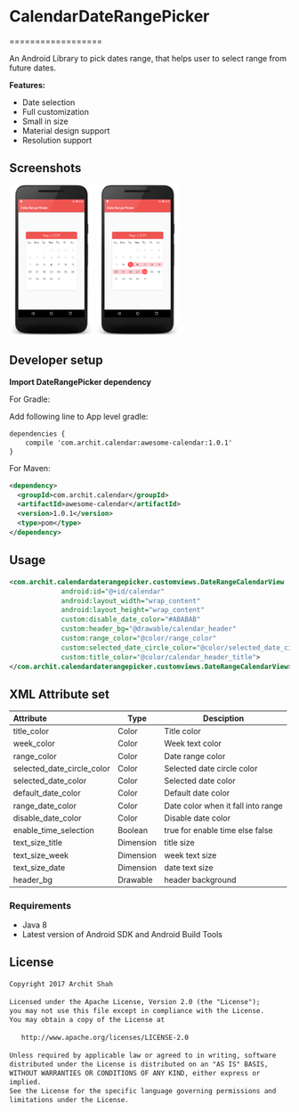 # CalendarDateRangePicker
==================

An Android Library to pick dates range, that helps user to select range from future dates.

**Features:**

- Date selection
- Full customization
- Small in size
- Material design support
- Resolution support

Screenshots
-----------

<img width="30%" src="screenshots/device-2017-08-14-143753.png" />
<img width="30%" src="screenshots/device-2017-08-14-143933.png" />


Developer setup
---------------

**Import DateRangePicker dependency**


For Gradle:

Add following line to App level gradle:
```
dependencies {
    compile 'com.archit.calendar:awesome-calendar:1.0.1'
}
```


For Maven:
```xml
<dependency>
  <groupId>com.archit.calendar</groupId>
  <artifactId>awesome-calendar</artifactId>
  <version>1.0.1</version>
  <type>pom</type>
</dependency>
```

**Usage**
---------------
````xml
<com.archit.calendardaterangepicker.customviews.DateRangeCalendarView
             android:id="@+id/calendar"
             android:layout_width="wrap_content"
             android:layout_height="wrap_content"
             custom:disable_date_color="#ABABAB"
             custom:header_bg="@drawable/calendar_header"
             custom:range_color="@color/range_color"
             custom:selected_date_circle_color="@color/selected_date_circle_color"
             custom:title_color="@color/calendar_header_title">
</com.archit.calendardaterangepicker.customviews.DateRangeCalendarView>
````


**XML Attribute set**
------------------

| Attribute                  | Type      | Desciption                         |
| :------------------------- | --------- | ---------------------------------- |
| title_color                | Color     | Title color                        |
| week_color                 | Color     | Week text color                    |
| range_color                | Color     | Date range color                   |
| selected_date_circle_color | Color     | Selected date circle color         |
| selected_date_color        | Color     | Selected date color                |
| default_date_color         | Color     | Default date color                 |
| range_date_color           | Color     | Date color when it fall into range |
| disable_date_color         | Color     | Disable date color                 |
| enable_time_selection      | Boolean   | true for enable time else false    |
| text_size_title            | Dimension | title size                         |
| text_size_week             | Dimension | week text size                     |
| text_size_date             | Dimension | date text size                     |
| header_bg                  | Drawable  | header background                  |



### Requirements

- Java 8
- Latest version of Android SDK and Android Build Tools


License
-------

    Copyright 2017 Archit Shah

    Licensed under the Apache License, Version 2.0 (the "License");
    you may not use this file except in compliance with the License.
    You may obtain a copy of the License at
    
       http://www.apache.org/licenses/LICENSE-2.0
    
    Unless required by applicable law or agreed to in writing, software
    distributed under the License is distributed on an "AS IS" BASIS,
    WITHOUT WARRANTIES OR CONDITIONS OF ANY KIND, either express or implied.
    See the License for the specific language governing permissions and
    limitations under the License.

